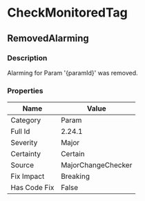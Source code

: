 ﻿---  
uid: MajorChangeChecker_2_24_1  
---

# CheckMonitoredTag

## RemovedAlarming

### Description

Alarming for Param '{paramId}' was removed.

### Properties

| Name         | Value              |
| ------------ | ------------------ |
| Category     | Param              |
| Full Id      | 2.24.1             |
| Severity     | Major              |
| Certainty    | Certain            |
| Source       | MajorChangeChecker |
| Fix Impact   | Breaking           |
| Has Code Fix | False              |
